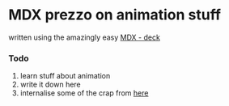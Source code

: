 # MDX prezzo on animation stuff

written using the amazingly easy [MDX - deck](https://github.com/jxnblk/mdx-deck)

### Todo
1. learn stuff about animation
2. write it down here
3. internalise some of the crap from [here](https://github.com/manucorporat/perf-apis-2/tree/dcec287625cd4d6aca5e92ad2ad52b0f7fdb1989)
